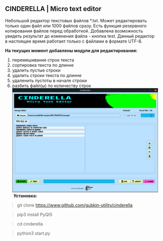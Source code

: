 
## CINDERELLA | Micro text editor

Небольшой редактор текстовых файлов *.txt. 
Может редактировать только один файл или 1000 файлов сразу.
Есть функция резервного копирования файлов перед обработкой.
Добавлена возможность увидеть результат до изменения файла - кнопка test.
Данный редактор в настоящее время работает только с файлами в формате UTF-8.

**На текущих момент добавлены модули для редактирования:**
1. перемешивание строк текста
2. сортировка текста по длинне
3. удалить пустые строки
4. удалить строки текста по длинне
5. удаленить пустоты в начале строки
6. разбить файл(ы) по количеству строк
​
![CINDERELLA](https://github.com/gubkin-utility/cinderella/blob/master/pic_example.png?raw=true "CINDERELLA")
​
**Установка:**

> git clone https://www.github.com/gubkin-utility/cinderella

> pip3 install PyQt5

> cd cinderella

> python3 start.py



